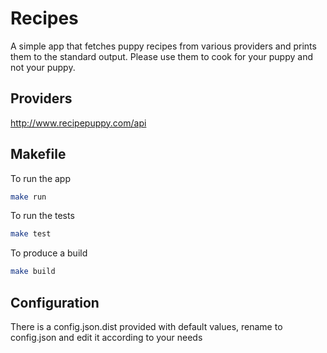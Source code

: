 # Recipes
A simple app that fetches puppy recipes from various providers and prints them to the standard output. Please use them
to cook for your puppy and not your puppy.

##  Providers
http://www.recipepuppy.com/api

## Makefile
To run the app
```bash
make run
```

To run the tests
```bash
make test
```

To produce a build
```bash
make build
```

## Configuration
There is a config.json.dist provided with default values, rename to config.json and edit it according to your needs


